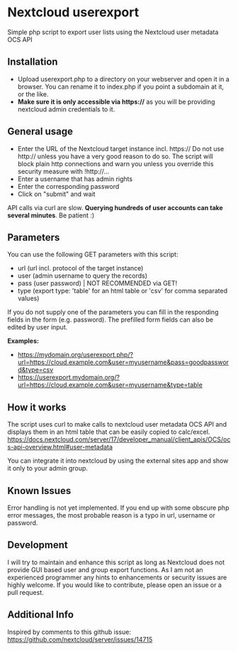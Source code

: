 # Nextcloud userexport
Simple php script to export user lists using the Nextcloud user metadata OCS API

## Installation
- Upload userexport.php to a directory on your webserver and open it in a browser. You can rename it to index.php if you point a subdomain at it, or the like.
- **Make sure it is only accessible via https://** as you will be providing nextcloud admin credentials to it.

## General usage
- Enter the URL of the Nextcloud target instance incl. https://
Do not use http:// unless you have a very good reason to do so.
The script will block plain http connections and warn you unless you override this security measure with !http://...
- Enter a username that has admin rights
- Enter the corresponding password
- Click on "submit" and wait

API calls via curl are slow. **Querying hundreds of user accounts can take several minutes**. Be patient :)

## Parameters
You can use the following GET parameters with this script:

- url (url incl. protocol of the target instance)
- user (admin username to query the records)
- pass (user password) | NOT RECOMMENDED via GET!
- type (export type: 'table' for an html table or 'csv' for comma separated values)

If you do not supply one of the parameters you can fill in the responding fields in the form (e.g. password).
The prefilled form fields can also be edited by user input.

**Examples:**

- https://mydomain.org/userexport.php/?url=https://cloud.example.com&user=myusername&pass=goodpassword&type=csv
- https://userexport.mydomain.org/?url=https://cloud.example.com&user=myusername&type=table

## How it works
The script uses curl to make calls to nextcloud user metadata OCS API and displays them in an html table that can be easily copied to calc/excel.
https://docs.nextcloud.com/server/17/developer_manual/client_apis/OCS/ocs-api-overview.html#user-metadata

You can integrate it into nextcloud by using the external sites app and show it only to your admin group.

## Known Issues
Error handling is not yet implemented.
If you end up with some obscure php error messages, the most probable reason is a typo in url, username or password.

## Development
I will try to maintain and enhance this script as long as Nextcloud does not provide GUI based user and group export functions.
As I am not an experienced programmer any hints to enhancements or security issues are highly welcome. If you would like to contribute, please open an issue or a pull request.

## Additional Info
Inspired by comments to this github issue:
https://github.com/nextcloud/server/issues/14715
